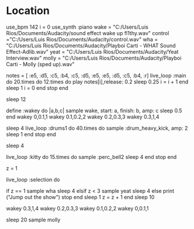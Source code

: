 # Location

use_bpm 142
i = 0
use_synth :piano
wake = "C:/Users/Luis Rios/Documents/Audacity/sound effect wake up fl1thy.wav"
control ="C:/Users/Luis Rios/Documents/Audacity/control.wav"
wha = "C:/Users/Luis Rios/Documents/Audacity/Playboi Carti - WHAT Sound Effect-Adlib.wav"
yeat = "C:/Users/Luis Rios/Documents/Audacity/Yeat Interview.wav"
molly = "C:/Users/Luis Rios/Documents/Audacity/Playboi Carti - Molly (sped up).wav"

notes = [ :e5, :d5, :c5, :b4, :c5, :d5, :e5, :e5, :d5, :c5, :b4, :r]
live_loop :main do
  20.times do
    12.times do
      play notes[i],release: 0.2
      sleep 0.25
      i = i + 1
    end
    sleep 1
    i = 0
  end
  stop
end

sleep 12

define :wakey do |a,b,c|
  sample wake, start: a, finish: b, amp: c
  sleep 0.5
end
wakey 0,0.1,1
wakey 0.1,0.2,2
wakey 0.2,0.3,3
wakey 0.3,1,4

sleep 4
live_loop :drums1 do
  40.times do
    sample :drum_heavy_kick, amp: 2
    sleep 1
  end
  stop
end

sleep 4

live_loop :kitty do
  15.times do
    sample :perc_bell2
    sleep 4
  end
  stop
end

z = 1

live_loop :selection do
  
  if z == 1
    sample wha
    sleep 4
  elsif z < 3
    sample yeat
    sleep 4
  else
    print ("Jump out the show")
    stop
  end
  sleep 1
  z = z + 1
end
sleep 10

wakey 0.3,1,4
wakey 0.2,0.3,3
wakey 0.1,0.2,2
wakey 0,0.1,1

sleep 20
sample molly
